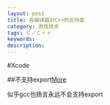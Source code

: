 ```yaml
---
layout: post
title: 各编译器对C++的支持度
category: 游戏技术
tags: Ｃ／Ｃ＋＋
keywords: 
description: 
---
```


#Xcode

##不支持export[More](http://www.cocoabuilder.com/archive/xcode/263920-templates-no-support-for-export.html)

似乎gcc也扬言永远不会支持export